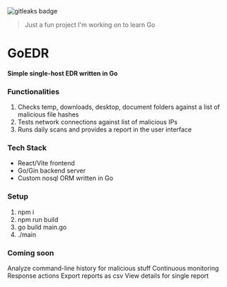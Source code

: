 <img alt="gitleaks badge" src="https://img.shields.io/badge/protected%20by-gitleaks-blue">

> Just a fun project I'm working on to learn Go

# GoEDR
#### Simple single-host EDR written in Go

### Functionalities
1. Checks temp, downloads, desktop, document folders against a list of malicious file hashes
2. Tests network connections against list of malicious IPs
3. Runs daily scans and provides a report in the user interface

### Tech Stack
- React/Vite frontend
- Go/Gin backend server
- Custom nosql ORM written in Go

### Setup
1. npm i
2. npm run build
3. go build main.go
4. ./main

### Coming soon
Analyze command-line history for malicious stuff
Continuous monitoring
Response actions
Export reports as csv
View details for single report

